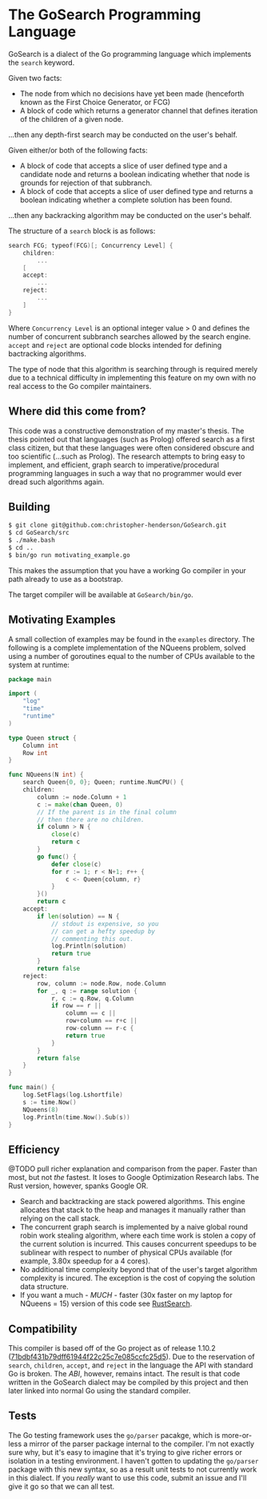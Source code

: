 # The GoSearch Programming Language

GoSearch is a dialect of the Go programming language which implements the `search` keyword.

Given two facts:
* The node from which no decisions have yet been made (henceforth known as the First Choice Generator, or FCG)
* A block of code which returns a generator channel that defines iteration of the children of a given node.

...then any depth-first search may be conducted on the user's behalf.

Given either/or both of the following facts:
* A block of code that accepts a slice of user defined type and a candidate node and returns a boolean indicating whether that node is grounds for rejection of that subbranch.
* A block of code that accepts a slice of user defined type and returns a boolean indicating whether a complete solution has been found.

...then any backracking algorithm may be conducted on the user's behalf.

The structure of a `search` block is as follows:

```go
search FCG; typeof(FCG)[; Concurrency Level] {
	children:
		...
	[
	accept:
		...
	reject:
		...
	]
}
```

Where `Concurrency Level` is an optional integer value > 0 and defines the number of concurrent subbranch searches allowed by the search engine. `accept` and `reject` are optional code blocks intended for defining bactracking algorithms.

The type of node that this algorithm is searching through is required merely due to a technical difficulty in implementing this feature on my own with no real access to the Go compiler maintainers.

## Where did this come from?
This code was a constructive demonstration of my master's thesis. The thesis pointed out that languages (such as Prolog) offered search as a first class citizen, but that these languages were often considered obscure and too scientific (...such as Prolog). The research attempts to bring easy to implement, and efficient, graph search to imperative/procedural programming languages in such a way that no programmer would ever dread such algorithms again.

## Building

```bash
$ git clone git@github.com:christopher-henderson/GoSearch.git
$ cd GoSearch/src
$ ./make.bash
$ cd ..
$ bin/go run motivating_example.go
```

This makes the assumption that you have a working Go compiler in your path already to use as a bootstrap.

The target compiler will be available at `GoSearch/bin/go`.

## Motivating Examples
A small collection of examples may be found in the `examples` directory. The following is a complete implementation of the NQueens problem, solved using a number of goroutines equal to the number of CPUs available to the system at runtime:

```go
package main

import (
	"log"
	"time"
	"runtime"
)

type Queen struct {
	Column int
	Row int
}

func NQueens(N int) {
	search Queen{0, 0}; Queen; runtime.NumCPU() {
	children:
		column := node.Column + 1
		c := make(chan Queen, 0)
		// If the parent is in the final column
		// then there are no children.
		if column > N {
			close(c)
			return c
		}
		go func() {
			defer close(c)
			for r := 1; r < N+1; r++ {
				c <- Queen{column, r}
			}
		}()
		return c
	accept:
		if len(solution) == N {
			// stdout is expensive, so you
			// can get a hefty speedup by
			// commenting this out.
			log.Println(solution)
			return true
		}
		return false
	reject:
		row, column := node.Row, node.Column
		for _, q := range solution {
			r, c := q.Row, q.Column
			if row == r ||
				column == c ||
				row+column == r+c ||
				row-column == r-c {
				return true
			}
		}
		return false
	}
}

func main() {
	log.SetFlags(log.Lshortfile)
	s := time.Now()
	NQueens(8)
	log.Println(time.Now().Sub(s))
}

```

## Efficiency
@TODO pull richer explanation and comparison from the paper. Faster than most, but not _the_ fastest. It loses to Google Optimization Research labs. The Rust version, however, spanks Google OR.
* Search and backtracking are stack powered algorithms. This engine allocates that stack to the heap and manages it manually rather than relying on the call stack.
* The concurrent graph search is implemented by a naive global round robin work stealing algorithm, where each time work is stolen a copy of the current solution is incurred. This causes concurrent speedups to be sublinear with respect to number of physical CPUs available (for example, 3.80x speedup for a 4 cores).
* No additional time complexity beyond that of the user's target algorithm complexity is incured. The exception is the cost of copying the solution data structure.
* If you want a much - _MUCH_ - faster (30x faster on my laptop for NQueens = 15) version of this code see [RustSearch](https://github.com/christopher-henderson/RustSearch).

## Compatibility
This compiler is based off of the Go project as of release 1.10.2 ([71bdbf431b79dff61944f22c25c7e085ccfc25d5](https://github.com/christopher-henderson/GoSearch/commit/71bdbf431b79dff61944f22c25c7e085ccfc25d5)). Due to the reservation of `search`, `children`, `accept`, and `reject` in the language the API with standard Go is broken. The _ABI_, however, remains intact. The result is that code written in the GoSearch dialect may be compiled by this project and then later linked into normal Go using the standard compiler.

## Tests
The Go testing framework uses the `go/parser` pacakge, which is more-or-less a mirror of the parser package internal to the compiler. I'm not exactly sure why, but it's easy to imagine that it's trying to give richer errors or isolation in a testing environment. I haven't gotten to updating the `go/parser` package with this new syntax, so as a result unit tests to not currently work in this dialect. If you _really_ want to use this code, submit an issue and I'll give it go so that we can all test.
